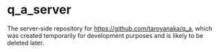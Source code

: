 # q_a_server
The server-side repository for https://github.com/taroyanaka/q_a, which was created temporarily for development purposes and is likely to be deleted later.
